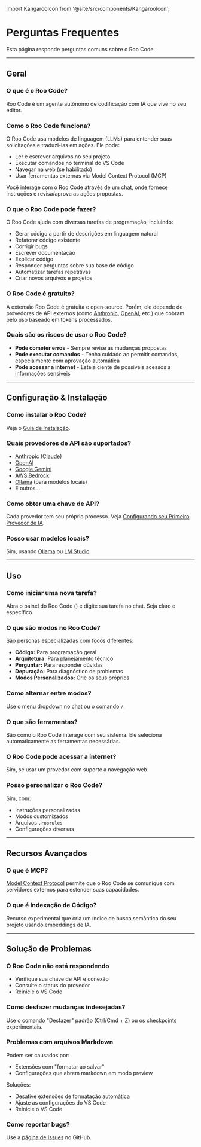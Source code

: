 import KangarooIcon from '@site/src/components/KangarooIcon';

# Perguntas Frequentes

Esta página responde perguntas comuns sobre o Roo Code.

---

## Geral

### O que é o Roo Code?

Roo Code é um agente autônomo de codificação com IA que vive no seu editor.

### Como o Roo Code funciona?

O Roo Code usa modelos de linguagem (LLMs) para entender suas solicitações e traduzi-las em ações. Ele pode:

* Ler e escrever arquivos no seu projeto
* Executar comandos no terminal do VS Code
* Navegar na web (se habilitado)
* Usar ferramentas externas via Model Context Protocol (MCP)

Você interage com o Roo Code através de um chat, onde fornece instruções e revisa/aprova as ações propostas.

### O que o Roo Code pode fazer?

O Roo Code ajuda com diversas tarefas de programação, incluindo:

* Gerar código a partir de descrições em linguagem natural
* Refatorar código existente
* Corrigir bugs
* Escrever documentação
* Explicar código
* Responder perguntas sobre sua base de código
* Automatizar tarefas repetitivas
* Criar novos arquivos e projetos

### O Roo Code é gratuito?

A extensão Roo Code é gratuita e open-source. Porém, ele depende de provedores de API externos (como [Anthropic](providers/anthropic), [OpenAI](providers/openai), etc.) que cobram pelo uso baseado em tokens processados.

### Quais são os riscos de usar o Roo Code?

* **Pode cometer erros** - Sempre revise as mudanças propostas
* **Pode executar comandos** - Tenha cuidado ao permitir comandos, especialmente com aprovação automática
* **Pode acessar a internet** - Esteja ciente de possíveis acessos a informações sensíveis

---

## Configuração & Instalação

### Como instalar o Roo Code?

Veja o [Guia de Instalação](/getting-started/installing).

### Quais provedores de API são suportados?

* [Anthropic (Claude)](/providers/anthropic)
* [OpenAI](/providers/openai)
* [Google Gemini](/providers/gemini)
* [AWS Bedrock](/providers/bedrock)
* [Ollama](/providers/ollama) (para modelos locais)
* E outros...

### Como obter uma chave de API?

Cada provedor tem seu próprio processo. Veja [Configurando seu Primeiro Provedor de IA](/getting-started/connecting-api-provider).

### Posso usar modelos locais?

Sim, usando [Ollama](/providers/ollama) ou [LM Studio](/providers/lmstudio).

---

## Uso

### Como iniciar uma nova tarefa?

Abra o painel do Roo Code (<KangarooIcon />) e digite sua tarefa no chat. Seja claro e específico.

### O que são modos no Roo Code?

São personas especializadas com focos diferentes:

* **Código:** Para programação geral
* **Arquitetura:** Para planejamento técnico
* **Perguntar:** Para responder dúvidas
* **Depuração:** Para diagnóstico de problemas
* **Modos Personalizados:** Crie os seus próprios

### Como alternar entre modos?

Use o menu dropdown no chat ou o comando `/`.

### O que são ferramentas?

São como o Roo Code interage com seu sistema. Ele seleciona automaticamente as ferramentas necessárias.

### O Roo Code pode acessar a internet?

Sim, se usar um provedor com suporte a navegação web.

### Posso personalizar o Roo Code?

Sim, com:
* Instruções personalizadas
* Modos customizados
* Arquivos `.roorules`
* Configurações diversas

---

## Recursos Avançados

### O que é MCP?

[Model Context Protocol](/features/mcp/overview) permite que o Roo Code se comunique com servidores externos para estender suas capacidades.

### O que é Indexação de Código?

Recurso experimental que cria um índice de busca semântica do seu projeto usando embeddings de IA.

---

## Solução de Problemas

### O Roo Code não está respondendo

* Verifique sua chave de API e conexão
* Consulte o status do provedor
* Reinicie o VS Code

### Como desfazer mudanças indesejadas?

Use o comando "Desfazer" padrão (Ctrl/Cmd + Z) ou os checkpoints experimentais.

### Problemas com arquivos Markdown

Podem ser causados por:
* Extensões com "formatar ao salvar"
* Configurações que abrem markdown em modo preview

Soluções:
* Desative extensões de formatação automática
* Ajuste as configurações do VS Code
* Reinicie o VS Code

### Como reportar bugs?

Use a [página de Issues](https://github.com/RooCodeInc/Roo-Code/issues) no GitHub.
